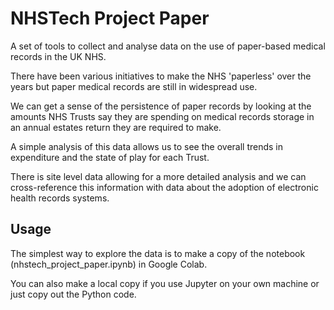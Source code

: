 # NHSTech Project Paper

A set of tools to collect and analyse data on the use of paper-based medical records in the UK NHS.

There have been various initiatives to make the NHS 'paperless' over the years but paper medical records are still in widespread use.

We can get a sense of the persistence of paper records by looking at the amounts NHS Trusts say they are spending on medical records storage in an annual estates return they are required to make.

A simple analysis of this data allows us to see the overall trends in expenditure and the state of play for each Trust.

There is site level data allowing for a more detailed analysis and we can cross-reference this information with data about the adoption of electronic health records systems.

## Usage

The simplest way to explore the data is to make a copy of the notebook (nhstech_project_paper.ipynb) in Google Colab.

You can also make a local copy if you use Jupyter on your own machine or just copy out the Python code.
